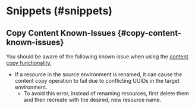 # Snippets (#snippets)

## Copy Content Known-Issues {#copy-content-known-issues}

You should be aware of the following known issue when using the [content copy functionality.](help/using/content-copy.md)

* If a resource in the source environment is renamed, it can cause the content copy operation to fail due to conflicting UUIDs in the target environment.
  * To avoid this error, instead of renaming resources, first delete them and then recreate with the desired, new resource name.

